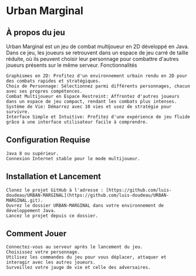 # Urban Marginal

## À propos du jeu

Urban Marginal est un jeu de combat multijoueur en 2D développé en Java. Dans ce jeu, les joueurs se retrouvent dans un espace de jeu carré de taille réduite, où ils peuvent choisir leur personnage pour combattre d'autres joueurs présents sur le même serveur.
Fonctionnalités

    Graphismes en 2D: Profitez d'un environnement urbain rendu en 2D pour des combats rapides et stratégiques.
    Choix de Personnage: Sélectionnez parmi différents personnages, chacun avec ses propres compétences.
    Combat Multijoueur en Espace Restreint: Affrontez d'autres joueurs dans un espace de jeu compact, rendant les combats plus intenses.
    Système de Vie: Démarrez avec 10 vies et usez de stratégie pour survivre.
    Interface Simple et Intuitive: Profitez d'une expérience de jeu fluide grâce à une interface utilisateur facile à comprendre.

## Configuration Requise

    Java 8 ou supérieur.
    Connexion Internet stable pour le mode multijoueur.

## Installation et Lancement

    Clonez le projet GitHub à l'adresse : [https://github.com/luis-doudeau/URBAN-MARGINAL](https://github.com/luis-doudeau/URBAN-MARGINAL.git).
    Ouvrez le dossier URBAN-MARGINAL dans votre environnement de développement Java.
    Lancez le projet depuis ce dossier.

## Comment Jouer

    Connectez-vous au serveur après le lancement du jeu.
    Choisissez votre personnage.
    Utilisez les commandes du jeu pour vous déplacer, attaquer et interagir avec les autres joueurs.
    Surveillez votre jauge de vie et celle des adversaires.


